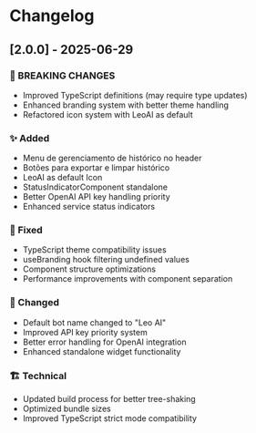 # Changelog

## [2.0.0] - 2025-06-29

### 🚨 BREAKING CHANGES

- Improved TypeScript definitions (may require type updates)
- Enhanced branding system with better theme handling
- Refactored icon system with LeoAI as default

### ✨ Added

- Menu de gerenciamento de histórico no header
- Botões para exportar e limpar histórico
- LeoAI as default Icon
- StatusIndicatorComponent standalone
- Better OpenAI API key handling priority
- Enhanced service status indicators

### 🐛 Fixed

- TypeScript theme compatibility issues
- useBranding hook filtering undefined values
- Component structure optimizations
- Performance improvements with component separation

### 🔄 Changed

- Default bot name changed to "Leo AI"
- Improved API key priority system
- Better error handling for OpenAI integration
- Enhanced standalone widget functionality

### 🏗️ Technical

- Updated build process for better tree-shaking
- Optimized bundle sizes
- Improved TypeScript strict mode compatibility

